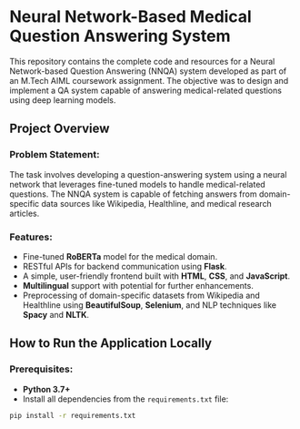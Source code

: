 # Neural Network-Based Medical Question Answering System

This repository contains the complete code and resources for a Neural Network-based Question Answering (NNQA) system developed as part of an M.Tech AIML coursework assignment. The objective was to design and implement a QA system capable of answering medical-related questions using deep learning models.

## Project Overview

### Problem Statement:
The task involves developing a question-answering system using a neural network that leverages fine-tuned models to handle medical-related questions. The NNQA system is capable of fetching answers from domain-specific data sources like Wikipedia, Healthline, and medical research articles.

### Features:
- Fine-tuned **RoBERTa** model for the medical domain.
- RESTful APIs for backend communication using **Flask**.
- A simple, user-friendly frontend built with **HTML**, **CSS**, and **JavaScript**.
- **Multilingual** support with potential for further enhancements.
- Preprocessing of domain-specific datasets from Wikipedia and Healthline using **BeautifulSoup**, **Selenium**, and NLP techniques like **Spacy** and **NLTK**.

## How to Run the Application Locally

### Prerequisites:
- **Python 3.7+**
- Install all dependencies from the `requirements.txt` file:
```bash
pip install -r requirements.txt
